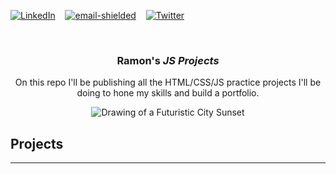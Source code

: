 <!-- Improved compatibility of back to top link: See: https://github.com/othneildrew/Best-README-Template/pull/73 -->
<a name="readme-top"></a>
<!--
*** Thanks for checking out the Best-README-Template. If you have a suggestion
*** that would make this better, please fork the repo and create a pull request
*** or simply open an issue with the tag "enhancement".
*** Don't forget to give the project a star!
*** Thanks again! Now go create something AMAZING! :D
-->

[![LinkedIn][linkedin-shield]][linkedin-url]&nbsp;&nbsp;&nbsp;
<a href='mailto&#58;&#114;%72%40&#114;&#97;%6Do&#110;&#114;o%79o&#46;&#99;o&#109;'>![email-shielded]</a>&nbsp;&nbsp;&nbsp;
[![Twitter][twitter-shield]][twitter-url]


<!-- PROJECT LOGO -->
<br />
<div align="center">
  <a href="https://github.com/rroyo/JS-Projects">
  </a>
  <h3 align="center">Ramon's <i>JS Projects</i></h3>
  <p>
    On this repo I'll be publishing all the HTML/CSS/JS practice projects I'll be doing to hone my skills and build a portfolio.
  </p>
  <img src="https://i.ibb.co/4fS4cvT/futuristic-city.jpg" alt="Drawing of a Futuristic City Sunset" border="0">
</div>

<!-- PROJECTS -->
## Projects
<hr>




<!-- MARKDOWN LINKS & IMAGES -->
<!-- https://www.markdownguide.org/basic-syntax/#reference-style-links -->
[linkedin-shield]: https://img.shields.io/badge/-LinkedIn-black.svg?style=for-the-badge&logo=linkedin&colorB=555
[linkedin-url]: https://www.linkedin.com/in/rroyo/
[twitter-shield]: https://img.shields.io/twitter/follow/R4mroy?style=for-the-badge&logo=twitter&colorB=555
[twitter-url]: https://twitter.com/crypt_o_dev
[email-shielded]: https://img.shields.io/badge/email-rr%40ramonroyo.com-orange?style=for-the-badge
